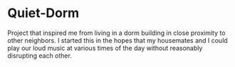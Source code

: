 # Quiet-Dorm

Project that inspired me from living in a dorm building in close proximity to other neighbors. I started this in the hopes that my housemates and I could play our loud music at various times of the day without reasonably disrupting each other. 
